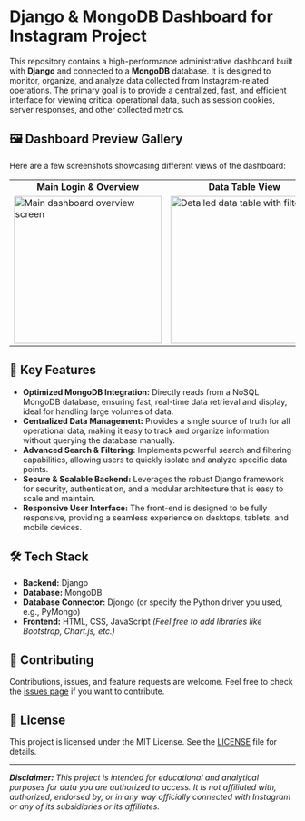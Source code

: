 # Django & MongoDB Dashboard for Instagram Project

This repository contains a high-performance administrative dashboard built with **Django** and connected to a **MongoDB** database. It is designed to monitor, organize, and analyze data collected from Instagram-related operations. The primary goal is to provide a centralized, fast, and efficient interface for viewing critical operational data, such as session cookies, server responses, and other collected metrics.

## 🖼️ Dashboard Preview Gallery

Here are a few screenshots showcasing different views of the dashboard:

<table align="center">
  <tr>
    <td align="center"><strong>Main Login & Overview</strong></td>
    <td align="center"><strong>Data Table View</strong></td>
    <td align="center"><strong>Detailed Record View</strong></td>
  </tr>
  <tr>
    <td><img src="assets/screan_1.jpg" alt="Main dashboard overview screen" width="260"></td>
    <td><img src="assets/screan_2.jpg" alt="Detailed data table with filters" width="260"></td>
    <td><img src="assets/screan_3.jpg" alt="Analytics or single record view" width="260"></td>
  </tr>
</table>

## 🚀 Key Features

-   **Optimized MongoDB Integration:** Directly reads from a NoSQL MongoDB database, ensuring fast, real-time data retrieval and display, ideal for handling large volumes of data.
-   **Centralized Data Management:** Provides a single source of truth for all operational data, making it easy to track and organize information without querying the database manually.
-   **Advanced Search & Filtering:** Implements powerful search and filtering capabilities, allowing users to quickly isolate and analyze specific data points.
-   **Secure & Scalable Backend:** Leverages the robust Django framework for security, authentication, and a modular architecture that is easy to scale and maintain.
-   **Responsive User Interface:** The front-end is designed to be fully responsive, providing a seamless experience on desktops, tablets, and mobile devices.

## 🛠️ Tech Stack

-   **Backend:** Django
-   **Database:** MongoDB
-   **Database Connector:** Djongo (or specify the Python driver you used, e.g., PyMongo)
-   **Frontend:** HTML, CSS, JavaScript *(Feel free to add libraries like Bootstrap, Chart.js, etc.)*


## 🤝 Contributing

Contributions, issues, and feature requests are welcome. Feel free to check the [issues page](https://github.com/YOUR_USERNAME/Dashboard-InstagramProject/issues) if you want to contribute.

## 📜 License

This project is licensed under the MIT License. See the [LICENSE](LICENSE) file for details.

---
_**Disclaimer:** This project is intended for educational and analytical purposes for data you are authorized to access. It is not affiliated with, authorized, endorsed by, or in any way officially connected with Instagram or any of its subsidiaries or its affiliates._
